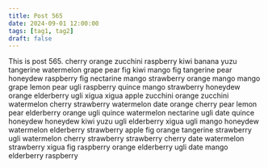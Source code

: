 ```yaml
---
title: Post 565
date: 2024-09-01 12:00:00
tags: [tag1, tag2]
draft: false
---
```

This is post 565.
cherry
orange
zucchini
raspberry
kiwi
banana
yuzu
tangerine
watermelon
grape
pear
fig
kiwi
mango
fig
tangerine
pear
honeydew
raspberry
fig
nectarine
mango
strawberry
orange
mango
mango
grape
lemon
pear
ugli
raspberry
quince
mango
strawberry
honeydew
orange
elderberry
ugli
xigua
xigua
apple
zucchini
orange
zucchini
watermelon
cherry
strawberry
watermelon
date
orange
cherry
pear
lemon
pear
elderberry
orange
ugli
quince
watermelon
nectarine
ugli
date
quince
honeydew
honeydew
kiwi
yuzu
ugli
elderberry
xigua
ugli
mango
honeydew
watermelon
elderberry
strawberry
apple
fig
orange
tangerine
strawberry
ugli
watermelon
cherry
strawberry
strawberry
cherry
date
watermelon
strawberry
xigua
fig
raspberry
orange
elderberry
ugli
date
mango
elderberry
raspberry
